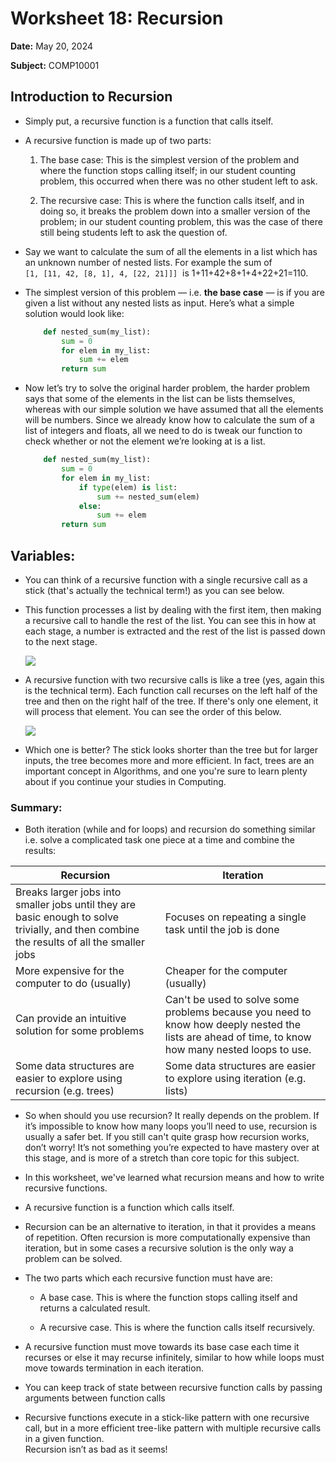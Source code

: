 Worksheet 18: Recursion
=======================

**Date:** May 20, 2024

**Subject:** COMP10001


Introduction to Recursion
-------------------------

*   Simply put, a recursive function is a function that calls itself.

*   A recursive function is made up of two parts:
    
    1.  The base case: This is the simplest version of the problem and where the function stops calling itself; in our student counting problem, this occurred when there was no other student left to ask.
    
    2.  The recursive case: This is where the function calls itself, and in doing so, it breaks the problem down into a smaller version of the problem; in our student counting problem, this was the case of there still being students left to ask the question of.

*   Say we want to calculate the sum of all the elements in a list which has an unknown number of nested lists. For example the sum of  `[1, [11, 42, [8, 1], 4, [22, 21]]]`  is 1+11+42+8+1+4+22+21=110.

*   The simplest version of this problem — i.e. **the base case** — is if you are given a list without any nested lists as input. Here’s what a simple solution would look like:
    ```python
        def nested_sum(my_list):
            sum = 0
            for elem in my_list:
                sum += elem
            return sum
    ```
        
    

*   Now let’s try to solve the original harder problem, the harder problem says that some of the elements in the list can be lists themselves, whereas with our simple solution we have assumed that all the elements will be numbers. Since we already know how to calculate the sum of a list of integers and floats, all we need to do is tweak our function to check whether or not the element we’re looking at is a list.
    ```python
        def nested_sum(my_list):
            sum = 0
            for elem in my_list:
                if type(elem) is list:
                    sum += nested_sum(elem)
                else:
                    sum += elem
            return sum
    ```

**Variables:**
--------------

*   You can think of a recursive function with a single recursive call as a stick (that's actually the technical term!) as you can see below.

*   This function processes a list by dealing with the first item, then making a recursive call to handle the rest of the list. You can see this in how at each stage, a number is extracted and the rest of the list is passed down to the next stage.
    
    ![](https://file.notion.so/f/f/2a465c33-90bb-4d3f-af43-a6c939ce00ae/870a227a-a30a-4be7-853a-9c83c96dd1d1/Untitled.png?id=cc7dd8fc-7ba5-483e-9b01-db11a0676844&table=block&spaceId=2a465c33-90bb-4d3f-af43-a6c939ce00ae&expirationTimestamp=1718496000000&signature=FQWWbU5TXvRXFnIYKykEkv4I0wOEouVhYuf-e_-u7P8&downloadName=Untitled.png)
    

*   A recursive function with two recursive calls is like a tree (yes, again this is the technical term). Each function call recurses on the left half of the tree and then on the right half of the tree. If there's only one element, it will process that element. You can see the order of this below.
    
    ![](https://www.cs.toronto.edu/~david/course-notes/csc110-111/18-sorting/images/fig-mergesort-recursion-tree-inputs.png)
    

*   Which one is better? The stick looks shorter than the tree but for larger inputs, the tree becomes more and more efficient. In fact, trees are an important concept in Algorithms, and one you're sure to learn plenty about if you continue your studies in Computing.

### Summary:

*   Both iteration (while and for loops) and recursion do something similar i.e. solve a complicated task one piece at a time and combine the results:

|**Recursion**|**Iteration**|
|-------------|-------------|
|Breaks larger jobs into smaller jobs until they are basic enough to solve trivially, and then combine the results of all the smaller jobs|Focuses on repeating a single task until the job is done|
|More expensive for the computer to do (usually)|Cheaper for the computer (usually)|
|Can provide an intuitive solution for some problems|Can't be used to solve some problems because you need to know how deeply nested the lists are ahead of time, to know how many nested loops to use.|
|Some data structures are easier to explore using recursion (e.g. trees)|Some data structures are easier to explore using iteration (e.g. lists)|

*   So when should you use recursion? It really depends on the problem. If it’s impossible to know how many loops you’ll need to use, recursion is usually a safer bet. If you still can't quite grasp how recursion works, don’t worry! It’s not something you’re expected to have mastery over at this stage, and is more of a stretch than core topic for this subject.

*   In this worksheet, we've learned what recursion means and how to write recursive functions.

*   A recursive function is a function which calls itself.

*   Recursion can be an alternative to iteration, in that it provides a means of repetition. Often recursion is more computationally expensive than iteration, but in some cases a recursive solution is the only way a problem can be solved.

*   The two parts which each recursive function must have are:
    
    *   A base case. This is where the function stops calling itself and returns a calculated result.
    
    *   A recursive case. This is where the function calls itself recursively.

*   A recursive function must move towards its base case each time it recurses or else it may recurse infinitely, similar to how while loops must move towards termination in each iteration.

*   You can keep track of state between recursive function calls by passing arguments between function calls

*   Recursive functions execute in a stick-like pattern with one recursive call, but in a more efficient tree-like pattern with multiple recursive calls in a given function.  
    Recursion isn’t as bad as it seems!
